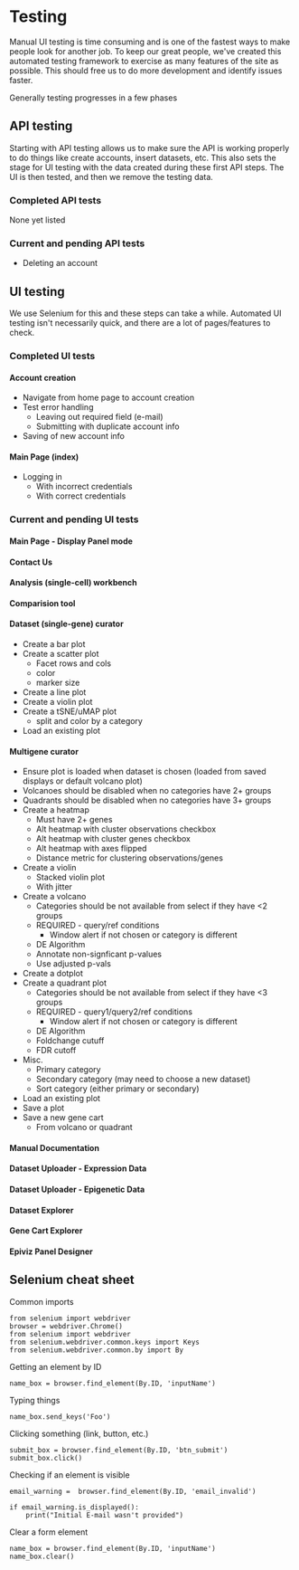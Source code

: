 # Testing

Manual UI testing is time consuming and is one of the fastest ways to make people look for another job. To keep our great people, we've created this automated testing framework to exercise as many features of the site as possible. This should free us to do more development and identify issues faster.

Generally testing progresses in a few phases

## API testing

Starting with API testing allows us to make sure the API is working properly to do things like create accounts, insert datasets, etc.  This also sets the stage for UI testing with the data created during these first API steps.  The UI is then tested, and then we remove the testing data.

### Completed API tests

None yet listed

### Current and pending API tests

* Deleting an account

## UI testing ##

We use Selenium for this and these steps can take a while. Automated UI testing isn't necessarily quick, and there are a lot of pages/features to check.

### Completed UI tests

#### Account creation

* Navigate from home page to account creation
* Test error handling
  * Leaving out required field (e-mail)
  * Submitting with duplicate account info
* Saving of new account info

#### Main Page (index)

* Logging in
  * With incorrect credentials
  * With correct credentials

### Current and pending UI tests

#### Main Page - Display Panel mode

#### Contact Us

#### Analysis (single-cell) workbench

#### Comparision tool

#### Dataset (single-gene) curator

* Create a bar plot
* Create a scatter plot
  * Facet rows and cols
  * color
  * marker size
* Create a line plot
* Create a violin plot
* Create a tSNE/uMAP plot
  * split and color by a category
* Load an existing plot

#### Multigene curator

* Ensure plot is loaded when dataset is chosen (loaded from saved displays or default volcano plot)
* Volcanoes should be disabled when no categories have 2+ groups
* Quadrants should be disabled when no categories have 3+ groups
* Create a heatmap
  * Must have 2+ genes
  * Alt heatmap with cluster observations checkbox
  * Alt heatmap with cluster genes checkbox
  * Alt heatmap with axes flipped
  * Distance metric for clustering observations/genes
* Create a violin
  * Stacked violin plot
  * With jitter
* Create a volcano
  * Categories should be not available from select if they have <2 groups
  * REQUIRED - query/ref conditions
    * Window alert if not chosen or category is different
  * DE Algorithm
  * Annotate non-signficant p-values
  * Use adjusted p-vals
* Create a dotplot
* Create a quadrant plot
  * Categories should be not available from select if they have <3 groups
  * REQUIRED - query1/query2/ref conditions
    * Window alert if not chosen or category is different
  * DE Algorithm
  * Foldchange cutuff
  * FDR cutoff
* Misc.
  * Primary category
  * Secondary category (may need to choose a new dataset)
  * Sort category (either primary or secondary)
* Load an existing plot
* Save a plot
* Save a new gene cart
  * From volcano or quadrant

#### Manual Documentation

#### Dataset Uploader - Expression Data

#### Dataset Uploader - Epigenetic Data

#### Dataset Explorer

#### Gene Cart Explorer

#### Epiviz Panel Designer

## Selenium cheat sheet ##

Common imports

```
from selenium import webdriver
browser = webdriver.Chrome()
from selenium import webdriver
from selenium.webdriver.common.keys import Keys
from selenium.webdriver.common.by import By
```

Getting an element by ID

```
name_box = browser.find_element(By.ID, 'inputName')
```

Typing things

```
name_box.send_keys('Foo')
```

Clicking something (link, button, etc.)

```
submit_box = browser.find_element(By.ID, 'btn_submit')
submit_box.click()
```

Checking if an element is visible

```
email_warning =  browser.find_element(By.ID, 'email_invalid')

if email_warning.is_displayed():
    print("Initial E-mail wasn't provided")
```

Clear a form element

```
name_box = browser.find_element(By.ID, 'inputName')
name_box.clear()
```
